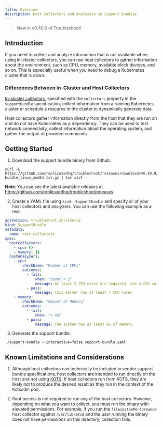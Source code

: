```yaml
---
title: Overview
description: Host Collectors and Analyzers in Support Bundles
---
```


> New in v0.40.0 of Troubleshoot!

## Introduction
If you need to collect and analyze information that is not available when using in-cluster collectors, you can use host collectors to gather information about the environment, such as CPU, memory, available block devices, and so on. This is especially useful when you need to debug a Kubernetes cluster that is down.

### Differences Between In-Cluster and Host Collectors
[In-cluster collectors](https://troubleshoot.sh/collect/collectors), specified with the `collectors` property in the `SupportBundle` specification, collect information from a running Kubernetes cluster or schedule a resource in the cluster to dynamically generate data. 

Host collectors gather information directly from the host that they are run on and do not have Kubernetes as a dependency. They can be used to test network connectivity, collect information about the operating system, and gather the output of provided commands.

## Getting Started

1. Download the support bundle binary from Github:

```
curl -L https://github.com/replicatedhq/troubleshoot/releases/download/v0.40.0/support-bundle_linux_amd64.tar.gz | tar xzvf -
```

**Note**: You can see the latest available releases at https://github.com/replicatedhq/troubleshoot/releases

2. Create a YAML file using `kind: SupportBundle` and specify all of your host collectors and analyzers. You can use the following example as a test:

```yaml
apiVersion: troubleshoot.sh/v1beta2
kind: SupportBundle
metadata:
  name: host-collectors
spec:
  hostCollectors:
    - cpu: {}
    - memory: {}
  hostAnalyzers:
    - cpu:
        checkName: "Number of CPUs"
        outcomes:
          - fail:
              when: "count < 2"
              message: At least 2 CPU cores are required, and 4 CPU cores are recommended
          - pass:
              message: This server has at least 4 CPU cores
    - memory:
        checkName: "Amount of Memory"
        outcomes:
          - fail:
              when: "< 4G"
          - pass:
              message: The system has at least 8G of memory
```

3. Generate the support bundle:

```
./support-bundle --interactive=false support-bundle.yaml
```

## Known Limitations and Considerations

1. Although host collectors can technically be included in vendor support bundle specifications, host collectors are intended to run directly on the host and not using [KOTS](https://kots.io/). If host collectors run from KOTS, they are likely not to produce the desired result as they run in the context of the Kotsadm pod.

2. Root access is not required to run any of the host collectors. However, depending on what you want to collect, you must run the binary with elevated permissions. For example, if you run the `filesystemPerformance` host collector against `/var/lib/etcd` and the user running the binary does not have permissions on this directory, collection fails.
